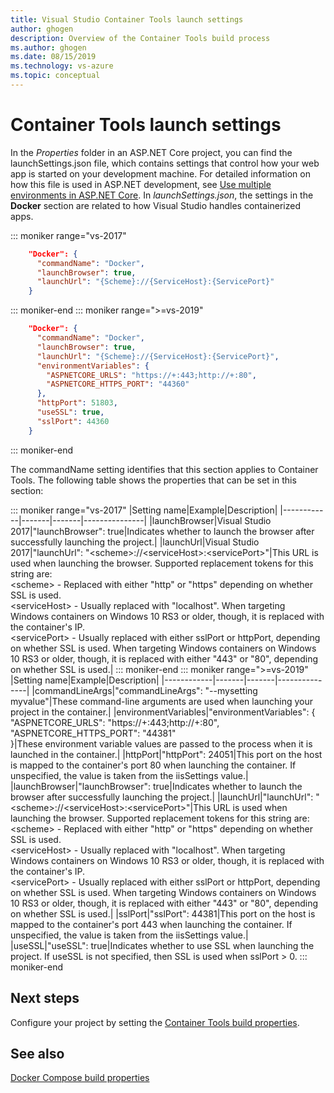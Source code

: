 ```yaml
---
title: Visual Studio Container Tools launch settings
author: ghogen
description: Overview of the Container Tools build process
ms.author: ghogen
ms.date: 08/15/2019
ms.technology: vs-azure
ms.topic: conceptual
---
```

# Container Tools launch settings

In the *Properties* folder in an ASP.NET Core project, you can find the launchSettings.json file, which contains settings that control how your web app is started on your development machine. For detailed information on how this file is used in ASP.NET development, see [Use multiple environments in ASP.NET Core](/aspnet/core/fundamentals/environments?view=aspnetcore-2.2). In *launchSettings.json*, the settings in the **Docker** section are related to how Visual Studio handles containerized apps.

::: moniker range="vs-2017"
```json
    "Docker": {
      "commandName": "Docker",
      "launchBrowser": true,
      "launchUrl": "{Scheme}://{ServiceHost}:{ServicePort}"
    }
```

::: moniker-end
::: moniker range=">=vs-2019"

```json
    "Docker": {
      "commandName": "Docker",
      "launchBrowser": true,
      "launchUrl": "{Scheme}://{ServiceHost}:{ServicePort}",
      "environmentVariables": {
        "ASPNETCORE_URLS": "https://+:443;http://+:80",
        "ASPNETCORE_HTTPS_PORT": "44360"
      },
      "httpPort": 51803,
      "useSSL": true,
      "sslPort": 44360
    }
```

::: moniker-end

The commandName setting identifies that this section applies to Container Tools. The following table shows the properties that can be set in this section:

::: moniker range="vs-2017"
|Setting name|Example|Description|
|------------|-------|-------|---------------|
|launchBrowser|Visual Studio 2017|"launchBrowser": true|Indicates whether to launch the browser after successfully launching the project.|
|launchUrl|Visual Studio 2017|"launchUrl": "\<scheme>://\<serviceHost>:\<servicePort>"|This URL is used when launching the browser.  Supported replacement tokens for this string are:<br>   \<scheme> - Replaced with either "http" or "https" depending on whether SSL is used.<br>   \<serviceHost> - Usually replaced with "localhost". When targeting Windows containers on Windows 10 RS3 or older, though, it is replaced with the container's IP.<br>   \<servicePort> - Usually replaced with either sslPort or httpPort, depending on whether SSL is used.  When targeting Windows containers on Windows 10 RS3 or older, though, it is replaced with either "443" or "80", depending on whether SSL is used.|
::: moniker-end
::: moniker range=">=vs-2019"
|Setting name|Example|Description|
|------------|-------|-------|---------------|
|commandLineArgs|"commandLineArgs": "--mysetting myvalue"|These command-line arguments are used when launching your project in the container.|
|environmentVariables|"environmentVariables": {<br>    "ASPNETCORE_URLS": "https://+:443;http://+:80",<br>    "ASPNETCORE_HTTPS_PORT": "44381"<br>}|These environment variable values are passed to the process when it is launched in the container.|
|httpPort|"httpPort": 24051|This port on the host is mapped to the container's port 80 when launching the container.  If unspecified, the value is taken from the iisSettings value.|
|launchBrowser|"launchBrowser": true|Indicates whether to launch the browser after successfully launching the project.|
|launchUrl|"launchUrl": "\<scheme>://\<serviceHost>:\<servicePort>"|This URL is used when launching the browser.  Supported replacement tokens for this string are:<br>   \<scheme> - Replaced with either "http" or "https" depending on whether SSL is used.<br>   \<serviceHost> - Usually replaced with "localhost". When targeting Windows containers on Windows 10 RS3 or older, though, it is replaced with the container's IP.<br>   \<servicePort> - Usually replaced with either sslPort or httpPort, depending on whether SSL is used.  When targeting Windows containers on Windows 10 RS3 or older, though, it is replaced with either "443" or "80", depending on whether SSL is used.|
|sslPort|"sslPort": 44381|This port on the host is mapped to the container's port 443 when launching the container.  If unspecified, the value is taken from the iisSettings value.|
|useSSL|"useSSL": true|Indicates whether to use SSL when launching the project.  If useSSL is not specified, then SSL is used when sslPort > 0.
::: moniker-end

## Next steps

Configure your project by setting the [Container Tools build properties](container-msbuild-properties.md).

## See also

[Docker Compose build properties](docker-compose-properties.md)
